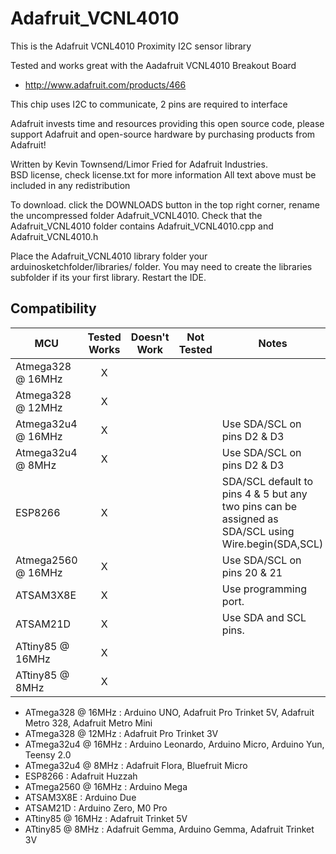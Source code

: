 Adafruit_VCNL4010
================

This is the Adafruit VCNL4010 Proximity I2C sensor library

Tested and works great with the Aadafruit VCNL4010 Breakout Board 
  * http://www.adafruit.com/products/466

This chip uses I2C to communicate, 2 pins are required to interface

Adafruit invests time and resources providing this open source code, 
please support Adafruit and open-source hardware by purchasing 
products from Adafruit!

Written by Kevin Townsend/Limor Fried for Adafruit Industries.  
BSD license, check license.txt for more information
All text above must be included in any redistribution

To download. click the DOWNLOADS button in the top right corner, rename the uncompressed folder Adafruit_VCNL4010. Check that the Adafruit_VCNL4010 folder contains Adafruit_VCNL4010.cpp and Adafruit_VCNL4010.h

Place the Adafruit_VCNL4010 library folder your arduinosketchfolder/libraries/ folder. You may need to create the libraries subfolder if its your first library. Restart the IDE.
<!-- START COMPATIBILITY TABLE -->

## Compatibility

MCU               | Tested Works | Doesn't Work | Not Tested  | Notes
----------------- | :----------: | :----------: | :---------: | -----
Atmega328 @ 16MHz |      X       |             |            | 
Atmega328 @ 12MHz |      X       |             |            | 
Atmega32u4 @ 16MHz |      X       |             |            | Use SDA/SCL on pins D2 &amp; D3
Atmega32u4 @ 8MHz |      X       |             |            | Use SDA/SCL on pins D2 &amp; D3
ESP8266           |      X       |             |            | SDA/SCL default to pins 4 &amp; 5 but any two pins can be assigned as SDA/SCL using Wire.begin(SDA,SCL)
Atmega2560 @ 16MHz |      X       |             |            | Use SDA/SCL on pins 20 &amp; 21
ATSAM3X8E         |      X       |             |            | Use programming port.
ATSAM21D          |      X       |             |            | Use SDA and SCL pins.
ATtiny85 @ 16MHz  |      X       |             |            | 
ATtiny85 @ 8MHz   |      X       |             |            | 

  * ATmega328 @ 16MHz : Arduino UNO, Adafruit Pro Trinket 5V, Adafruit Metro 328, Adafruit Metro Mini
  * ATmega328 @ 12MHz : Adafruit Pro Trinket 3V
  * ATmega32u4 @ 16MHz : Arduino Leonardo, Arduino Micro, Arduino Yun, Teensy 2.0
  * ATmega32u4 @ 8MHz : Adafruit Flora, Bluefruit Micro
  * ESP8266 : Adafruit Huzzah
  * ATmega2560 @ 16MHz : Arduino Mega
  * ATSAM3X8E : Arduino Due
  * ATSAM21D : Arduino Zero, M0 Pro
  * ATtiny85 @ 16MHz : Adafruit Trinket 5V
  * ATtiny85 @ 8MHz : Adafruit Gemma, Arduino Gemma, Adafruit Trinket 3V

<!-- END COMPATIBILITY TABLE -->
